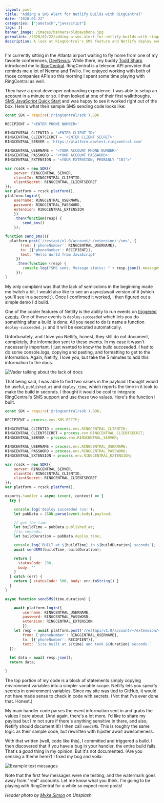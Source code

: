 ```yaml
---
layout: post
title: "Adding a SMS Alert for Netlify Builds with RingCentral"
date: "2020-02-22"
categories: ["jamstack","javascript"]
tags: []
banner_image: /images/banners/oldpayphone.jpg
permalink: /2020/02/22/adding-a-sms-alert-for-netlify-builds-with-ringcentral
description: A look at RingCentral's SMS feature and Netlify deploy events.
---
```


I'm currently sitting in the Atlanta airport waiting to fly home from one of my favorite conferences, [DevNexus](https://devnexus.com/). While there, my buddy [Todd Sharp](https://recursive.codes/) introduced me to [RingCentral](https://developers.ringcentral.com/). RingCentral is a telecom API provider that reminds me a lot of Nexmo and Twilio. I've enjoyed working with both of those companies APIs so this morning I spent some time playing with RingCentral as well. 

They have a great developer onboarding experience. I was able to setup an account in a minute or so. I then looked at one of their first walkthoughs, [SMS JavaScript Quick Start](https://developers.ringcentral.com/guide/messaging/quick-start/node) and was happy to see it worked right out of the box. Here's what their sample SMS sending code looks like:

```js
const SDK = require('@ringcentral/sdk').SDK

RECIPIENT = '<ENTER PHONE NUMBER>'

RINGCENTRAL_CLIENTID = '<ENTER CLIENT ID>'
RINGCENTRAL_CLIENTSECRET = '<ENTER CLIENT SECRET>'
RINGCENTRAL_SERVER = 'https://platform.devtest.ringcentral.com'

RINGCENTRAL_USERNAME = '<YOUR ACCOUNT PHONE NUMBER>'
RINGCENTRAL_PASSWORD = '<YOUR ACCOUNT PASSWORD>'
RINGCENTRAL_EXTENSION = '<YOUR EXTENSION, PROBABLY "101">'

var rcsdk = new SDK({
    server: RINGCENTRAL_SERVER,
    clientId: RINGCENTRAL_CLIENTID,
    clientSecret: RINGCENTRAL_CLIENTSECRET
});
var platform = rcsdk.platform();
platform.login({
    username: RINGCENTRAL_USERNAME,
    password: RINGCENTRAL_PASSWORD,
    extension: RINGCENTRAL_EXTENSION
    })
    .then(function(resp) {
        send_sms()
    });

function send_sms(){
  platform.post('/restapi/v1.0/account/~/extension/~/sms', {
       from: {'phoneNumber': RINGCENTRAL_USERNAME},
       to: [{'phoneNumber': RECIPIENT}],
       text: 'Hello World from JavaScript'
     })
     .then(function (resp) {
        console.log("SMS sent. Message status: " + resp.json().messageStatus)
     });
}
```

My only complaint was that the lack of semicolons in the beginning made me twitch a bit. I would also like to see an async/await version of it (which you'll see in a second ;). Once I confirmed it worked, I then figured out a simple demo I'd build.

One of the cooler features of Netlify is the ability to run events on [triggered events](https://docs.netlify.com/functions/trigger-on-events/#available-triggers). One of those events is `deploy-succeeded` which lets you do something after a build is done. All you need to do is name a function `deploy-succeeded.js` and it will be executed automatically.

Unfortunately, and I love you Netlify, honest, they still do not document, completely, the information sent to these events. In my case it wasn't necessarily important. I just wanted to know the build succeeded. I had to do some console.logs, copying and pasting, and formatting to get to the information. Again, Netlify, I love you, but take the 5 minutes to add this information to the docs. 

<img src="https://static.raymondcamden.com/images/2020/02/lackofdocs.jpg" alt="Vader talking about the lack of docs" class="imgborder imgcenter">

That being said, I was able to find two values in the payload I thought would be useful, `published_at` and `deploy_time`, which reports the time in it took to make the build in seconds. I thought it would be cool to integrate RingCentral's SMS support and use these two values. Here's the function I built.

```js
const SDK = require('@ringcentral/sdk').SDK;

RECIPIENT = process.env.SMS_RECIP;

RINGCENTRAL_CLIENTID = process.env.RINGCENTRAL_CLIENTID;
RINGCENTRAL_CLIENTSECRET = process.env.RINGCENTRAL_CLIENTSECRET;
RINGCENTRAL_SERVER = process.env.RINGCENTRAL_SERVER;

RINGCENTRAL_USERNAME = process.env.RINGCENTRAL_USERNAME;
RINGCENTRAL_PASSWORD = process.env.RINGCENTRAL_PASSWORD;
RINGCENTRAL_EXTENSION = process.env.RINGCENTRAL_EXTENSION;

var rcsdk = new SDK({
    server: RINGCENTRAL_SERVER,
    clientId: RINGCENTRAL_CLIENTID,
    clientSecret: RINGCENTRAL_CLIENTSECRET
});
var platform = rcsdk.platform();

exports.handler = async (event, context) => {
  try {

    console.log('deploy succeeded run!');
    let pubData = JSON.parse(event.body).payload;

    // get the time
    let buildTime = pubData.published_at;
    //in seconds;
    let buildDuration = pubData.deploy_time;

    console.log(`BUILT at ${buildTime} in ${buildDuration} seconds`);
    await sendSMS(buildTime, buildDuration);

    return {
      statusCode: 200,
      body: ''
    }
  } catch (err) {
    return { statusCode: 500, body: err.toString() }
  }
}

async function sendSMS(time,duration) {

	await platform.login({
		username: RINGCENTRAL_USERNAME,
		password: RINGCENTRAL_PASSWORD,
		extension: RINGCENTRAL_EXTENSION
		});
	let resp = await platform.post('/restapi/v1.0/account/~/extension/~/sms', {
		from: {'phoneNumber': RINGCENTRAL_USERNAME},
		to: [{'phoneNumber': RECIPIENT}],
		text: `Site built at ${time} and took ${duration} seconds.`
  });
	
  let data = await resp.json();
  return data;

}
```

The top portion of my code is a block of statements simply copying environment variables into a simpler variable scope. Netlify lets you specify secrets in environment variables. Since my site was tied to GitHub, it would not have made sense to check in code with secrets. (Not that I've ever done that. Honest.) 

My main handler code parses the event information sent in and grabs the values I care about. (And again, there's a lot more. I'd like to share my payload but I'm not sure if there's anything sensitive in there, and also, Netlify should document it!) I then call `sendSMS`. This is roughly the same logic as their sample code, but rewritten with hipster await awesomeness. 

With that written (well, code like this), I committed and triggered a build. I then discovered that if you have a bug in your handler, the entire build fails. That's a *good* thing in my opinion. But it's not documented. (Are you sensing a theme here?) I fixed my bug and voila:

<img src="https://static.raymondcamden.com/images/2020/02/sms.png" alt="Example text messages" class="imgborder imgcenter">

Note that the first few messages were me testing, and the watermark goes away from "real" accounts. Let me know what you think. I'm going to be playing with RingCentral for a while so expect more posts!

<i>Header photo by <a href="https://unsplash.com/@myke_simon?utm_source=unsplash&utm_medium=referral&utm_content=creditCopyText">Myke Simon</a> on Unsplash</i>